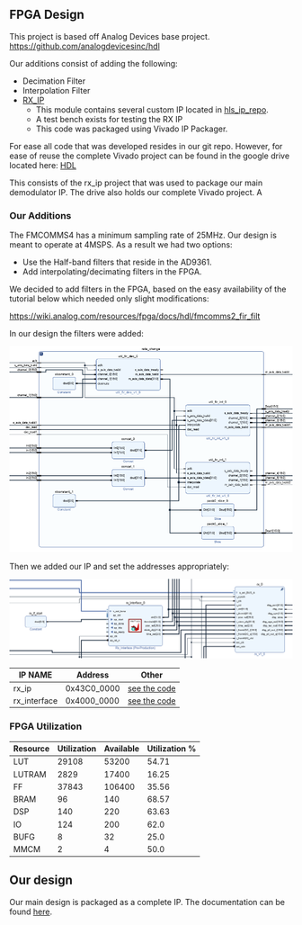 
## FPGA Design

This project is based off Analog Devices base project. https://github.com/analogdevicesinc/hdl

Our additions consist of adding the following:

* Decimation Filter
* Interpolation Filter
* [RX_IP](../hdl_ip_repo)
  * This module contains several custom IP located in [hls_ip_repo](../hls_ip_repo).
  * A test bench exists for testing the RX IP
  * This code was packaged using Vivado IP Packager.

For ease all code that was developed resides in our git repo. However, for ease of reuse the complete Vivado project can be found in the google drive located here: [HDL](https://drive.google.com/drive/folders/1hCCl8DFLbI2U8BpWim0KFGjcfS-IHtDU?usp=sharing)

This consists of the rx_ip project that was used to package our main demodulator IP. The drive also holds our complete Vivado project. A

### Our Additions

The FMCOMMS4 has a minimum sampling rate of 25MHz. Our design is meant to operate at 4MSPS. As a result we had two options:

* Use the Half-band filters that reside in the AD9361.
* Add interpolating/decimating filters in the FPGA.

We decided to add filters in the FPGA, based on the easy availability of the tutorial below which needed only slight modifications:

https://wiki.analog.com/resources/fpga/docs/hdl/fmcomms2_fir_filt

In our design the filters were added:

![alt text](../docs/images/Rate_change.PNG?raw=true)

Then we added our IP and set the addresses appropriately:

![alt text](../docs/images/rx_ip_bd.PNG?raw=true)

| IP NAME          | Address     | Other  |
| ---------------- | ----------- |------- |
| rx_ip            | 0x43C0_0000 | [see the code](./main/inc/v2x_sdr_uio.h)       |
| rx_interface     | 0x4000_0000 | [see the code](./main/inc/v2x_sdr_uio.h)       |

### FPGA Utilization

| Resource | Utilization | Available | Utilization % |
| -------- | ------------| --------- | ------------- |
| LUT | 29108 | 53200 | 54.71 |
| LUTRAM | 2829 | 17400 | 16.25 |
| FF | 37843 | 106400 | 35.56 |
| BRAM | 96 | 140 | 68.57 |
| DSP | 140 | 220 | 63.63 |
| IO | 124 | 200 | 62.0 |
| BUFG | 8 | 32 | 25.0 |
| MMCM | 2 | 4 | 50.0 |

## Our design
Our main design is packaged as a complete IP. The documentation can be found [here](../hls_ip_repo/README.md).
